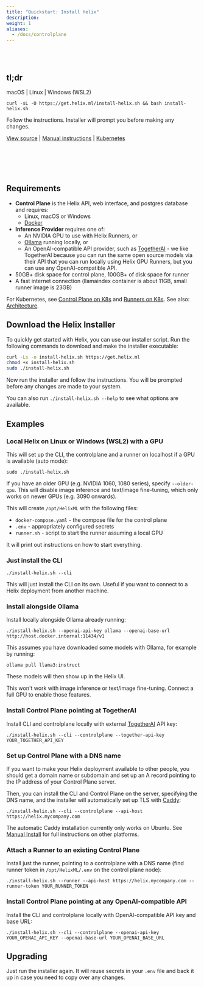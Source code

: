 ```yaml
---
title: "Quickstart: Install Helix"
description:
weight: 1
aliases:
  - /docs/controlplane
---
```


<br/>
<br/>

## tl;dr

macOS | Linux | Windows (WSL2)

```
curl -sL -O https://get.helix.ml/install-helix.sh && bash install-helix.sh
```
Follow the instructions. Installer will prompt you before making any changes.

[View source](https://get.helix.ml) | [Manual instructions](/helix/private-deployment/manual-install/) | [Kubernetes](/helix/private-deployment/helix-controlplane-helm-chart/)

<br/>
<br/>
<br/>
<br/>

## Requirements

* **Control Plane** is the Helix API, web interface, and postgres database and requires:
  * Linux, macOS or Windows
  * [Docker](https://docs.docker.com/get-started/get-docker/)
* **Inference Provider** requires one of:
  * An NVIDIA GPU to use with Helix Runners, or
  * [Ollama](https://ollama.com) running locally, or
  * An OpenAI-compatible API provider, such as [TogetherAI](https://together.ai) - we like TogetherAI because you can run the same open source models via their API that you can run locally using Helix GPU Runners, but you can use any OpenAI-compatible API.
* 50GB+ disk space for control plane, 100GB+ of disk space for runner
* A fast internet connection (llamaindex container is about 11GB, small runner image is 23GB)

For Kubernetes, see [Control Plane on K8s](/helix/private-deployment/helix-controlplane-helm-chart/) and [Runners on K8s](/helix/private-deployment/helix-runner-helm-chart/).  See also: [Architecture](/helix/getting-started/architecture).

## Download the Helix Installer

To quickly get started with Helix, you can use our installer script. Run the following commands to download and make the installer executable:

```bash
curl -Ls -o install-helix.sh https://get.helix.ml
chmod +x install-helix.sh
sudo ./install-helix.sh
```

Now run the installer and follow the instructions. You will be prompted before any changes are made to your system.

You can also run `./install-helix.sh --help` to see what options are available.

## Examples

### Local Helix on Linux or Windows (WSL2) with a GPU

This will set up the CLI, the controlplane and a runner on localhost if a GPU is available (auto mode):
```
sudo ./install-helix.sh
```

If you have an older GPU (e.g. NVIDIA 1060, 1080 series), specify `--older-gpu`. This will disable image inference and text/image fine-tuning, which only works on newer GPUs (e.g. 3090 onwards).

This will create `/opt/HelixML` with the following files:
* `docker-compose.yaml` - the compose file for the control plane
* `.env` - appropriately configured secrets
* `runner.sh` - script to start the runner assuming a local GPU

It will print out instructions on how to start everything.


### Just install the CLI

```
./install-helix.sh --cli
```

This will just install the CLI on its own. Useful if you want to connect to a Helix deployment from another machine.


### Install alongside Ollama

Install locally alongside Ollama already running:
```
./install-helix.sh --openai-api-key ollama --openai-base-url http://host.docker.internal:11434/v1
```

This assumes you have downloaded some models with Ollama, for example by running:
```
ollama pull llama3:instruct
```
These models will then show up in the Helix UI.

This won't work with image inference or text/image fine-tuning. Connect a full GPU to enable those features.


### Install Control Plane pointing at TogetherAI

Install CLI and controlplane locally with external [TogetherAI](https://together.ai) API key:
```
./install-helix.sh --cli --controlplane --together-api-key YOUR_TOGETHER_API_KEY
```

### Set up Control Plane with a DNS name

If you want to make your Helix deployment available to other people, you should get a domain name or subdomain and set up an A record pointing to the IP address of your Control Plane server.

Then, you can install the CLI and Control Plane on the server, specifying the DNS name, and the installer will automatically set up TLS with [Caddy](https://caddyserver.com/):
```
./install-helix.sh --cli --controlplane --api-host https://helix.mycompany.com
```

The automatic Caddy installation currently only works on Ubuntu.
See [Manual Install](/helix/private-deployment/manual-install/) for full instructions on other platforms.


### Attach a Runner to an existing Control Plane

Install just the runner, pointing to a controlplane with a DNS name (find runner token in `/opt/HelixML/.env` on the control plane node):
```
./install-helix.sh --runner --api-host https://helix.mycompany.com --runner-token YOUR_RUNNER_TOKEN
```

### Install Control Plane pointing at any OpenAI-compatible API

Install the CLI and controlplane locally with OpenAI-compatible API key and base URL:

```
./install-helix.sh --cli --controlplane --openai-api-key YOUR_OPENAI_API_KEY --openai-base-url YOUR_OPENAI_BASE_URL
```

## Upgrading

Just run the installer again. It will reuse secrets in your `.env` file and back it up in case you need to copy over any changes.